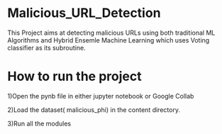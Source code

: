 # Malicious_URL_Detection 

 This Project aims at detecting malicious URLs using both traditional ML Algorithms 
 and Hybrid Ensemle Machine Learning which uses Voting classifier as its subroutine.


# How to run the project

 1)Open the pynb file in either jupyter notebook or Google Collab
 
 2)Load the dataset( malicious_phi) in the content directory.
 
 3)Run all the modules 
